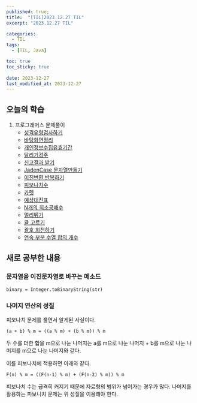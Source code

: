 ```yaml
---
published: true;
title:  "[TIL]2023.12.27 TIL"
excerpt: "2023.12.27 TIL"

categories:
  - TIL
tags:
  - [TIL, Java]

toc: true
toc_sticky: true
 
date: 2023-12-27
last_modified_at: 2023-12-27
---
```

## 오늘의 학습
1. 프로그래머스 문제풀이
    - [성격유형검사하기](https://school.programmers.co.kr/learn/courses/30/lessons/118666?language=java)
    - [바탕화면정리](https://school.programmers.co.kr/learn/courses/30/lessons/161990)
    - [개인정보수집유효기간](https://school.programmers.co.kr/learn/courses/30/lessons/150370)
    - [달리기경주](https://school.programmers.co.kr/learn/courses/30/lessons/178871)
    - [신고결과 받기](https://school.programmers.co.kr/learn/courses/30/lessons/92334)
    - [JadenCase 문자열만들기](https://school.programmers.co.kr/learn/courses/30/lessons/12951)
    - [이진변환 반복하기](https://school.programmers.co.kr/learn/courses/30/lessons/70129)
    - [피보나치수](https://school.programmers.co.kr/learn/courses/30/lessons/12945)
    - [카펫](https://school.programmers.co.kr/learn/courses/30/lessons/42842)
    - [예상대진표](https://school.programmers.co.kr/learn/courses/30/lessons/12985)
    - [N개의 최소공배수](https://school.programmers.co.kr/learn/courses/30/lessons/12953)
    - [멀리뛰기](https://school.programmers.co.kr/learn/courses/30/lessons/12914)
    - [귤 고르기](https://school.programmers.co.kr/learn/courses/30/lessons/138476)
    - [괄호 회전하기](https://school.programmers.co.kr/learn/courses/30/lessons/76502)
    - [연속 부분 수열 합의 개수](https://school.programmers.co.kr/learn/courses/30/lessons/131701)


## 새로 공부한 내용
### 문자열을 이진문자열로 바꾸는 메소드
`binary = Integer.toBinaryString(str)` 

### 나머지 연산의 성질
피보나치 문제를 풀면서 알게된 사실이다.
```
(a + b) % m = ((a % m) + (b % m)) % m
```
두 수를 더한 합을 m으로 나눈 나머지는 a를 m으로 나눈 나머지 + b를 m으로 나눈 나머지를 m으로 나눈 나머지와 같다.

이를 피보나치에 적용하면 아래와 같다.
```
F(n) % m = ((F(n-1) % m) + (F(n-2) % m)) % m
```
피보나치 수는 급격히 커지기 때문에 자료형의 범위가 넘어가는 경우가 많다. 나머지를 활용하는 피보니치 문제는 위 성질을 이용해야 한다.


